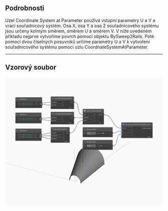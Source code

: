 ## Podrobnosti
Uzel Coordinate System at Parameter používá vstupní parametry U a V a vrací souřadnicový systém. Osa X, osa Y a osa Z souřadnicového systému jsou určeny kolmým směrem, směrem U a směrem V. V níže uvedeném příkladu nejprve vytvoříme povrch pomocí objektu BySweep2Rails. Poté pomocí dvou číselných posuvníků určíme parametry U a V k vytvoření souřadnicového systému pomocí uzlu CoordnateSystemAtParameter.
___
## Vzorový soubor

![CoordinateSystemAtParameter](./Autodesk.DesignScript.Geometry.Surface.CoordinateSystemAtParameter_img.jpg)

